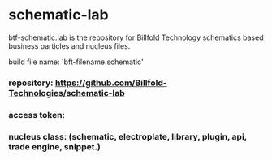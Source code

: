# schematic-lab

btf-schematic.lab is the repository for Billfold Technology schematics based business particles and nucleus files.

build file name: 'bft-filename.schematic'
### repository: https://github.com/Billfold-Technologies/schematic-lab
### access token: 
### nucleus class: (schematic, electroplate, library, plugin, api, trade engine, snippet.)
